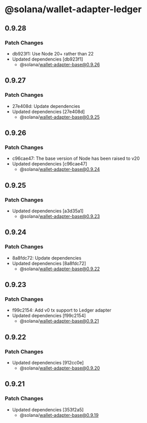 # @solana/wallet-adapter-ledger

## 0.9.28

### Patch Changes

- db923f1: Use Node 20+ rather than 22
- Updated dependencies [db923f1]
    - @solana/wallet-adapter-base@0.9.26

## 0.9.27

### Patch Changes

- 27e408d: Update dependencies
- Updated dependencies [27e408d]
    - @solana/wallet-adapter-base@0.9.25

## 0.9.26

### Patch Changes

- c96cae47: The base version of Node has been raised to v20
- Updated dependencies [c96cae47]
    - @solana/wallet-adapter-base@0.9.24

## 0.9.25

### Patch Changes

- Updated dependencies [a3d35a1]
    - @solana/wallet-adapter-base@0.9.23

## 0.9.24

### Patch Changes

- 8a8fdc72: Update dependencies
- Updated dependencies [8a8fdc72]
    - @solana/wallet-adapter-base@0.9.22

## 0.9.23

### Patch Changes

- f99c2154: Add v0 tx support to Ledger adapter
- Updated dependencies [f99c2154]
    - @solana/wallet-adapter-base@0.9.21

## 0.9.22

### Patch Changes

- Updated dependencies [912cc0e]
    - @solana/wallet-adapter-base@0.9.20

## 0.9.21

### Patch Changes

- Updated dependencies [353f2a5]
    - @solana/wallet-adapter-base@0.9.19
